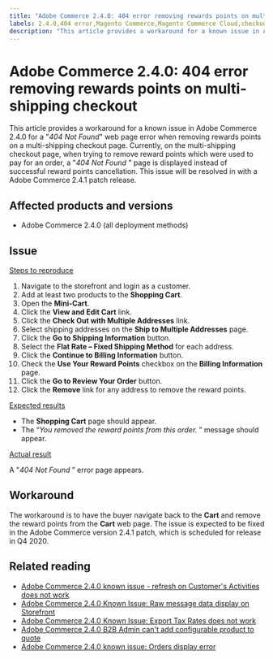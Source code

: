 ```yaml
---
title: "Adobe Commerce 2.4.0: 404 error removing rewards points on multi-shipping checkout"
labels: 2.4.0,404 error,Magento Commerce,Magento Commerce Cloud,checkout,known issues,multishipping,rewards points,shopping cart,Adobe Commerce,cloud infrastructure,on-premises
description: "This article provides a workaround for a known issue in Adobe Commerce 2.4.0 for a \"*404 Not Found*\" web page error when removing rewards points on a multi-shipping checkout page. Currently, on the multi-shipping checkout page, when trying to remove reward points which were used to pay for an order,  a \"*404 Not Found* \" page is displayed instead of successful reward points cancellation. This issue will be resolved in with a Adobe Commerce 2.4.1 patch release."
---
```


# Adobe Commerce 2.4.0: 404 error removing rewards points on multi-shipping checkout

This article provides a workaround for a known issue in Adobe Commerce 2.4.0 for a "*404 Not Found*" web page error when removing rewards points on a multi-shipping checkout page. Currently, on the multi-shipping checkout page, when trying to remove reward points which were used to pay for an order,  a "*404 Not Found* " page is displayed instead of successful reward points cancellation. This issue will be resolved in with a Adobe Commerce 2.4.1 patch release.

## Affected products and versions

* Adobe Commerce 2.4.0 (all deployment methods)

## Issue

 <u>Steps to reproduce</u>

1. Navigate to the storefront and login as a customer.
1. Add at least two products to the **Shopping Cart**.
1. Open the **Mini-Cart**.
1. Click the **View and Edit Cart** link.
1. Click the **Check Out with Multiple Addresses** link.
1. Select shipping addresses on the **Ship to Multiple Addresses** page.
1. Click the **Go to Shipping Information** button.
1. Select the **Flat Rate &ndash; Fixed Shipping Method** for each address.
1. Click the **Continue to Billing Information** button.
1. Check the **Use Your Reward Points** checkbox on the **Billing Information** page.
1. Click the **Go to Review Your Order** button.
1. Click the **Remove** link for any address to remove the reward points.

 <u>Expected results</u>

* The **Shopping Cart** page should appear.
* The “*You removed the reward points from this order.* ” message should appear.

 <u>Actual result</u>

A "*404 Not Found* ” error page appears.

## Workaround

The workaround is to have the buyer navigate back to the **Cart** and remove the reward points from the **Cart** web page. The issue is expected to be fixed in the Adobe Commerce version 2.4.1 patch, which is scheduled for release in Q4 2020.

## Related reading

* [Adobe Commerce 2.4.0 known issue - refresh on Customer's Activities does not work](https://support.magento.com/hc/en-us/articles/360046091332)
* [Adobe Commerce 2.4.0 Known Issue: Raw message data display on Storefront](https://support.magento.com/hc/en-us/articles/360045804332)
* [Adobe Commerce 2.4.0 Known Issue: Export Tax Rates does not work](https://support.magento.com/hc/en-us/articles/360045850032)
* [Adobe Commerce 2.4.0 B2B Admin can't add configurable product to quote](https://support.magento.com/hc/en-us/articles/360046801971)
* [Adobe Commerce 2.4.0 known issue: Orders display error](https://support.magento.com/hc/en-us/articles/360046802271) 
